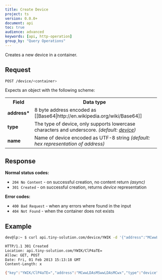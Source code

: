 ```yaml
---
title: Create Device
project: ts
version: 0.0.0+
document: api
toc: true
audience: advanced
keywords: [api, http-operation]
group_by: "Query Operations"
---
```


Creates a new device in a container.

## Request

```bash
POST /device/<container>
```

Expects an object with the following scheme:

<table>
 <tr>
  <th><b>Field</b></th>
  <th><b>Data type</b></th>
 </tr>
 <tr>
  <td><b>address*</b></td>
  <td>8 byte address encoded as [[Base64|http://en.wikipedia.org/wiki/Base64]]</td>
 </tr>
 <tr>
  <td><b>type</b></td>
  <td>The type of device, only supports lowercase characters and underscore. <i>(default: <u>device</u>)</i></td>
 </tr>
 <tr>
  <td><b>name</b></td>
  <td>Name of device encoded as UTF-8 string <i>(default: hex representation of address)</i></td>
 </tr>
</table>

## Response

**Normal status codes:**

* `204 No Content` - on successful creation, no content return _(async)_
* `301 Created` - on successful creation, returns _device_ representation

**Error codes:**

* `400 Bad Request` - when any errors where found in the input
* `404 Not Found` - when the container does not exists


## Example

```bash
dev@lp:~ $ curl api.tiny-solution.com/device/YWIK -d '{"address":"MCwwLDAsMSwwLDAsMCwx"}'

HTTP/1.1 301 Created
Location: api.tiny-solution.com/YWIK/ClP4aTE=
Allow: GET, POST
Date: Fri, 01 Feb 2013 15:13:18 GMT
Content-Length: x

{"key":"YWIK/ClP4aTE=","address":"MCwwLDAsMSwwLDAsMCwx","type":"device","config":[]}
```

